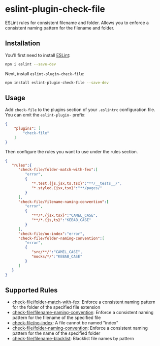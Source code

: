 # eslint-plugin-check-file

ESLint rules for consistent filename and folder. Allows you to enforce a consistent naming pattern for the filename and folder.

## Installation

You'll first need to install [ESLint](https://eslint.org/):

```sh
npm i eslint --save-dev
```

Next, install
`eslint-plugin-check-file`:

```sh
npm install eslint-plugin-check-file --save-dev
```

## Usage

Add `check-file` to the plugins section of your `.eslintrc` configuration file. You can omit the `eslint-plugin-` prefix:

```json
{
    "plugins": [
        "check-file"
    ]
}
```


Then configure the rules you want to use under the rules section.

```json
{
   "rules":{
      "check-file/folder-match-with-fex":[
         "error",
         {
            "*.test.{js,jsx,ts,tsx}":"**/__tests__/",
            "*.styled.{jsx,tsx}":"**/pages/"
         }
      ],
      "check-file/filename-naming-convention":[
         "error",
         {
            "**/*.{jsx,tsx}":"CAMEL_CASE",
            "**/*.{js,ts}":"KEBAB_CASE"
         }
      ],
      "check-file/no-index":"error",
      "check-file/folder-naming-convention":[
         "error",
         {
            "src/**/":"CAMEL_CASE",
            "mocks/*/":"KEBAB_CASE"
         }
      ]
   }
}
```

## Supported Rules

- [check-file/folder-match-with-fex](docs/rules/folder-match-with-fex.md): Enforce a consistent naming pattern for the folder of the specified file extension
- [check-file/filename-naming-convention](docs/rules/filename-naming-convention.md): Enforce a consistent naming pattern for the filename of the specified file
- [check-file/no-index](docs/rules/no-index.md): A file cannot be named "index"
- [check-file/folder-naming-convention](docs/rules/folder-naming-convention.md): Enforce a consistent naming pattern for the name of the specified folder
- [check-file/filename-blacklist](docs/rules/filename-blacklist.md): Blacklist file names by pattern
